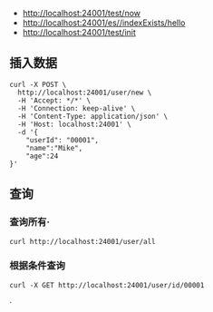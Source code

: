- [http://localhost:24001/test/now](http://localhost:24001/test/now)
- [http://localhost:24001/es//indexExists/hello](http://localhost:24001/es//indexExists/hello)
- [http://localhost:24001/test/init](http://localhost:24001/test/init)

## 插入数据
```
curl -X POST \
  http://localhost:24001/user/new \
  -H 'Accept: */*' \
  -H 'Connection: keep-alive' \
  -H 'Content-Type: application/json' \
  -H 'Host: localhost:24001' \
  -d '{
	"userId": "00001",
	"name":"Mike",
	"age":24
}'
```


## 查询
### 查询所有·
```
curl http://localhost:24001/user/all
```
### 根据条件查询
```
curl -X GET http://localhost:24001/user/id/00001
```
·
